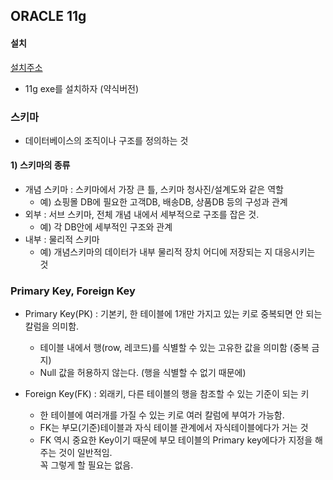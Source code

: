 ﻿## ORACLE 11g

#### 설치 
[설치주소](https://www.oracle.com/database/technologies/oracle-database-software-downloads.html)
* 11g exe를 설치하자 (약식버전)


### 스키마 
* 데이터베이스의 조직이나 구조를 정의하는 것

#### 1) 스키마의 종류

* 개념 스키마 : 스키마에서 가장 큰 틀, 스키마 청사진/설계도와 같은 역할
	* 예) 쇼핑몰 DB에 필요한 고객DB, 배송DB, 상품DB 등의 구성과 관계
* 외부 : 서브 스키마, 전체 개념 내에서 세부적으로 구조를 잡은 것.  
	* 예) 각 DB안에 세부적인 구조와 관계
* 내부 : 물리적 스키마 
	* 예) 개념스키마의 데이터가 내부 물리적 장치 어디에 저장되는 지 대응시키는 것

### Primary Key, Foreign Key
* Primary Key(PK) : 기본키, 한 테이블에 1개만 가지고 있는 키로 중복되면 안 되는 칼럼을 의미함.
	* 테이블 내에서 행(row, 레코드)를 식별할 수 있는 고유한 값을 의미함 (중복 금지)
	* Null 값을 허용하지 않는다. (행을 식별할 수 없기 때문에)
	 
* Foreign Key(FK) : 외래키, 다른 테이블의 행을 참조할 수 있는 기준이 되는 키
	* 한 테이블에 여러개를 가질 수 있는 키로 여러 칼럼에 부여가 가능함.
	* FK는 부모(기준)테이블과 자식 테이블 관계에서 자식테이블에다가 거는 것
	* FK 역시 중요한 Key이기 때문에 부모 테이블의 Primary key에다가 지정을 해주는 것이 일반적임.   
	꼭 그렇게 할 필요는 없음.
